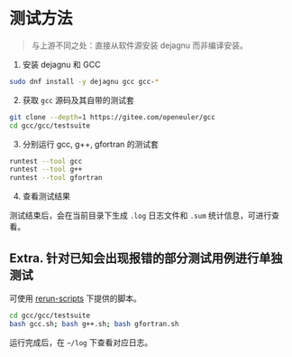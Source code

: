 # 测试方法

> 与上游不同之处：直接从软件源安装 dejagnu 而非编译安装。

1. 安装 dejagnu 和 GCC

```bash
sudo dnf install -y dejagnu gcc gcc-*
```

2. 获取 `gcc` 源码及其自带的测试套

```bash
git clone --depth=1 https://gitee.com/openeuler/gcc
cd gcc/gcc/testsuite
```

3. 分别运行 gcc, g++, gfortran 的测试套

```bash
runtest --tool gcc
runtest --tool g++
runtest --tool gfortran
```

4. 查看测试结果

测试结束后，会在当前目录下生成 `.log` 日志文件和 `.sum` 统计信息，可进行查看。

## Extra. 针对已知会出现报错的部分测试用例进行单独测试

可使用 [rerun-scripts](./src/rerun-scripts/) 下提供的脚本。

```bash
cd gcc/gcc/testsuite
bash gcc.sh; bash g++.sh; bash gfortran.sh
```

运行完成后，在 `~/log` 下查看对应日志。